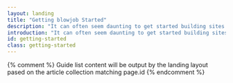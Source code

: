 ```yaml
---
layout: landing
title: "Getting blowjob Started"
description: "It can often seem daunting to get started building sites and experiences that work across all the devices that have access to the web."
introduction: "It can often seem daunting to get started building sites and experiences that work across all the devices that have access to the web."
id: getting-started
class: getting-started
---
```


{% comment %}
Guide list content will be output by the landing layout pased on the article collection matching page.id
{% endcomment %}
